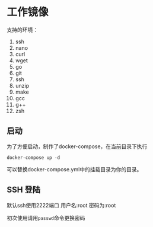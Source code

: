 # 工作镜像

支持的环境：

1. ssh
2. nano
3. curl
4. wget
5. go
6. git
7. ssh
8. unzip
9. make
10. gcc
11. g++
12. zsh

## 启动

为了方便启动，制作了docker-compose，在当前目录下执行

```shell
docker-compose up -d
```

可以替换docker-compose.yml中的挂载目录为你的目录。

## SSH 登陆

默认ssh使用2222端口
用户名:root
密码为:root

初次使用请用`passwd`命令更换密码
